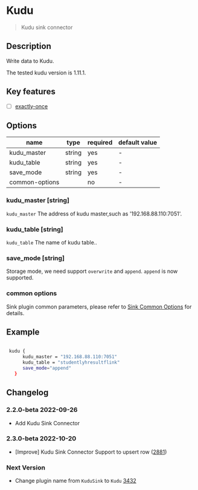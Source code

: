# Kudu

> Kudu sink connector

## Description

Write data to Kudu.

The tested kudu version is 1.11.1.

## Key features

- [ ] [exactly-once](../../concept/connector-v2-features.md)

## Options

|      name      |  type  | required | default value |
|----------------|--------|----------|---------------|
| kudu_master    | string | yes      | -             |
| kudu_table     | string | yes      | -             |
| save_mode      | string | yes      | -             |
| common-options |        | no       | -             |

### kudu_master [string]

`kudu_master`  The address of kudu master,such as '192.168.88.110:7051'.

### kudu_table [string]

`kudu_table` The name of kudu table..

### save_mode [string]

Storage mode, we need support `overwrite` and `append`. `append` is now supported.

### common options

Sink plugin common parameters, please refer to [Sink Common Options](common-options.md) for details.

## Example

```bash

 kudu {
      kudu_master = "192.168.88.110:7051"
      kudu_table = "studentlyhresultflink"
      save_mode="append"
   }

```

## Changelog

### 2.2.0-beta 2022-09-26

- Add Kudu Sink Connector

### 2.3.0-beta 2022-10-20

- [Improve] Kudu Sink Connector Support to upsert row ([2881](https://github.com/apache/incubator-seatunnel/pull/2881))

### Next Version

- Change plugin name from `KuduSink` to `Kudu` [3432](https://github.com/apache/incubator-seatunnel/pull/3432)

